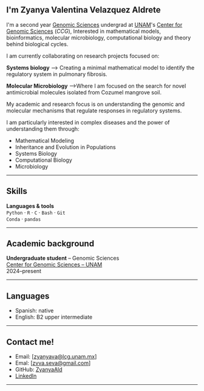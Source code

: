 ## I'm Zyanya Valentina Velazquez Aldrete


I'm a second year  [Genomic Sciences](https://www.lcg.unam.mx/)  undergrad at  [UNAM](https://www.unam.mx/)'s  [Center for Genomic Sciences](https://www.ccg.unam.mx/en/)  (_CCG_), Interested in mathematical models, bioinformatics, molecular microbiology, computational biology and theory behind biological cycles.

I am currently collaborating on research projects focused on:

**Systems biology** --> Creating a minimal mathematical model to identify the regulatory system in pulmonary fibrosis.

**Molecular Microbiology** -->Where I am focused on the search for novel antimicrobial molecules isolated from Cozumel mangrove soil.

My academic and research focus is on understanding the genomic and molecular mechanisms that regulate responses in regulatory systems.

I am particularly interested in complex diseases and the power of understanding them through:

+ Mathematical Modeling
+ Inheritance and Evolution in Populations
+ Systems Biology
+ Computational Biology
+ Microbiology

----------

## Skills

**Languages & tools**  
`Python`  ·  `R`  ·  `C`  ·  `Bash`  ·  `Git`  
`Conda`  ·  `pandas`

----------

## Academic background

**Undergraduate student**  – Genomic Sciences  
[Center for Genomic Sciences – UNAM](https://www.ccg.unam.mx/en)  
2024–present

----------

## Languages

-   Spanish: native
-   English: B2 upper intermediate

----------

## Contact me!

-   Email: [[zyanyava@lcg.unam.mx](mailto:zyanyava@lcg.unam.mx)]
-   Emal: [[zvva.seva@gmail.com](mailto:zvva.seva@gmail.com)]
-   GitHub:  [ZyanyaAld](https://github.com/ZyanyaAld)
-   [LinkedIn](https://www.linkedin.com/in/zyanvel/)

----------
